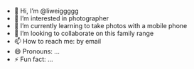 - 👋 Hi, I’m @liweiggggg
- 👀 I’m interested in photographer
- 🌱 I’m currently learning to take photos with a mobile phone
- 💞️ I’m looking to collaborate on this family range
- 📫 How to reach me: by email
- 😄 Pronouns: ...
- ⚡ Fun fact: ...

<!---
liweiggggg/liweiggggg is a ✨ special ✨ repository because its `README.md` (this file) appears on your GitHub profile.
You can click the Preview link to take a look at your changes.
--->
